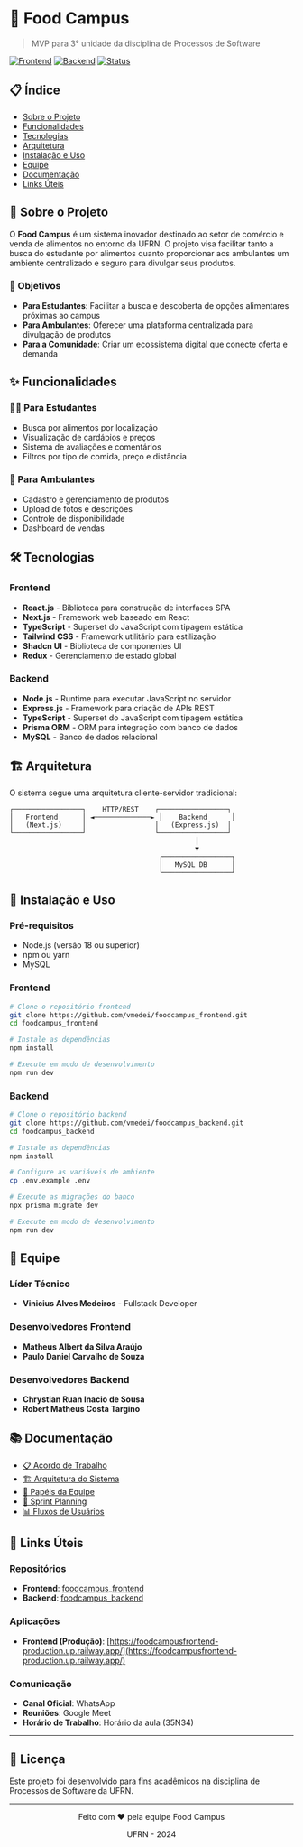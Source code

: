 # 🍕 Food Campus

> MVP para 3° unidade da disciplina de Processos de Software

[![Frontend](https://img.shields.io/badge/Frontend-Production-brightgreen)](https://foodcampusfrontend-production.up.railway.app/)
[![Backend](https://img.shields.io/badge/Backend-API-blue)](https://github.com/vmedei/foodcampus_backend)
[![Status](https://img.shields.io/badge/Status-Em%20Desenvolvimento-orange)](https://github.com/vmedei/foodcampus_frontend)

## 📋 Índice

- [Sobre o Projeto](#sobre-o-projeto)
- [Funcionalidades](#funcionalidades)
- [Tecnologias](#tecnologias)
- [Arquitetura](#arquitetura)
- [Instalação e Uso](#instalação-e-uso)
- [Equipe](#equipe)
- [Documentação](#documentação)
- [Links Úteis](#links-úteis)

## 🎯 Sobre o Projeto

O **Food Campus** é um sistema inovador destinado ao setor de comércio e venda de alimentos no entorno da UFRN. O projeto visa facilitar tanto a busca do estudante por alimentos quanto proporcionar aos ambulantes um ambiente centralizado e seguro para divulgar seus produtos.

### 🎯 Objetivos

- **Para Estudantes**: Facilitar a busca e descoberta de opções alimentares próximas ao campus
- **Para Ambulantes**: Oferecer uma plataforma centralizada para divulgação de produtos
- **Para a Comunidade**: Criar um ecossistema digital que conecte oferta e demanda

## ✨ Funcionalidades

### 🧑‍🎓 Para Estudantes
- Busca por alimentos por localização
- Visualização de cardápios e preços
- Sistema de avaliações e comentários
- Filtros por tipo de comida, preço e distância

### 🛒 Para Ambulantes
- Cadastro e gerenciamento de produtos
- Upload de fotos e descrições
- Controle de disponibilidade
- Dashboard de vendas

## 🛠️ Tecnologias

### Frontend
- **React.js** - Biblioteca para construção de interfaces SPA
- **Next.js** - Framework web baseado em React
- **TypeScript** - Superset do JavaScript com tipagem estática
- **Tailwind CSS** - Framework utilitário para estilização
- **Shadcn UI** - Biblioteca de componentes UI
- **Redux** - Gerenciamento de estado global

### Backend
- **Node.js** - Runtime para executar JavaScript no servidor
- **Express.js** - Framework para criação de APIs REST
- **TypeScript** - Superset do JavaScript com tipagem estática
- **Prisma ORM** - ORM para integração com banco de dados
- **MySQL** - Banco de dados relacional

## 🏗️ Arquitetura

O sistema segue uma arquitetura cliente-servidor tradicional:

```
┌─────────────────┐    HTTP/REST    ┌─────────────────┐
│   Frontend      │ ◄──────────────► │    Backend      │
│   (Next.js)     │                 │   (Express.js)  │
└─────────────────┘                 └─────────────────┘
                                              │
                                              ▼
                                     ┌─────────────────┐
                                     │   MySQL DB      │
                                     └─────────────────┘
```

## 🚀 Instalação e Uso

### Pré-requisitos
- Node.js (versão 18 ou superior)
- npm ou yarn
- MySQL

### Frontend
```bash
# Clone o repositório frontend
git clone https://github.com/vmedei/foodcampus_frontend.git
cd foodcampus_frontend

# Instale as dependências
npm install

# Execute em modo de desenvolvimento
npm run dev
```

### Backend
```bash
# Clone o repositório backend
git clone https://github.com/vmedei/foodcampus_backend.git
cd foodcampus_backend

# Instale as dependências
npm install

# Configure as variáveis de ambiente
cp .env.example .env

# Execute as migrações do banco
npx prisma migrate dev

# Execute em modo de desenvolvimento
npm run dev
```

## 👥 Equipe

### Líder Técnico
- **Vinicius Alves Medeiros** - Fullstack Developer

### Desenvolvedores Frontend
- **Matheus Albert da Silva Araújo**
- **Paulo Daniel Carvalho de Souza**

### Desenvolvedores Backend
- **Chrystian Ruan Inacio de Sousa**
- **Robert Matheus Costa Targino**

## 📚 Documentação

- [📋 Acordo de Trabalho](./docs/Acordo_trabalho.md)
- [🏗️ Arquitetura do Sistema](./docs/Arquitetura.md)
- [👥 Papéis da Equipe](./docs/Papeis.md)
- [📅 Sprint Planning](./docs/Sprint_Planning.md)
- [📊 Fluxos de Usuários](./docs/fluxos-usuarios.pdf)

## 🔗 Links Úteis

### Repositórios
- **Frontend**: [foodcampus_frontend](https://github.com/vmedei/foodcampus_frontend)
- **Backend**: [foodcampus_backend](https://github.com/vmedei/foodcampus_backend)

### Aplicações
- **Frontend (Produção)**: [https://foodcampusfrontend-production.up.railway.app/](https://foodcampusfrontend-production.up.railway.app/)

### Comunicação
- **Canal Oficial**: WhatsApp
- **Reuniões**: Google Meet
- **Horário de Trabalho**: Horário da aula (35N34)

---

## 📄 Licença

Este projeto foi desenvolvido para fins acadêmicos na disciplina de Processos de Software da UFRN.

---

<div align="center">
  <p>Feito com ❤️ pela equipe Food Campus</p>
  <p>UFRN - 2024</p>
</div>